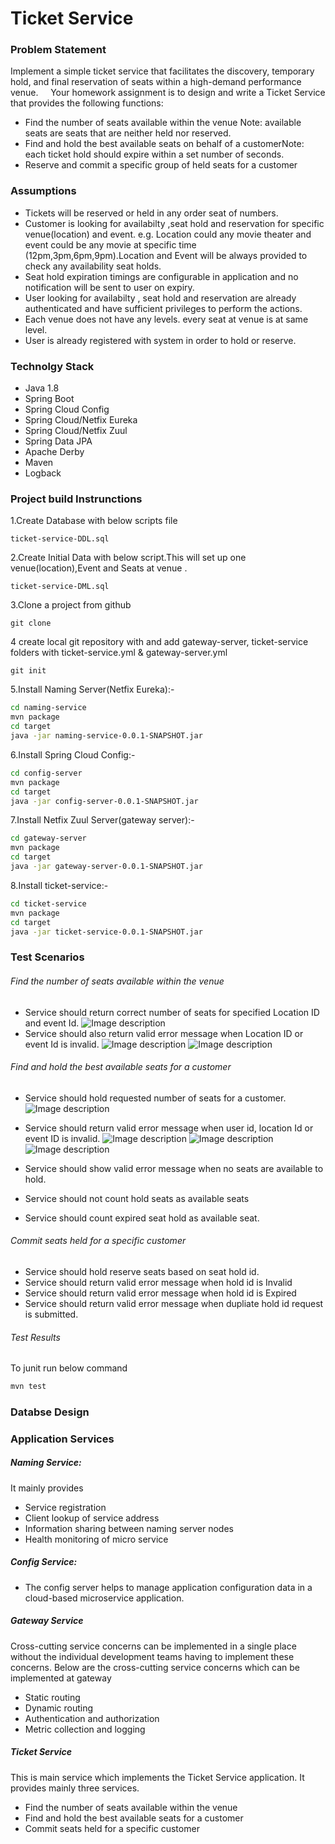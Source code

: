 # Ticket Service 

### Problem Statement
Implement a simple ticket service that facilitates the discovery, temporary hold, and final reservation of seats within a high-demand performance venue.
     
Your homework assignment is to design and write a Ticket Service that provides the following functions:
- Find the number of seats available within the venue Note: available seats are seats that are neither held nor reserved.
- Find and hold the best available seats on behalf of a customerNote: each ticket hold should expire within a set number of seconds. 
- Reserve and commit a specific group of held seats for a customer

### Assumptions
  - Tickets will be reserved  or held in any order seat of numbers.
  - Customer is looking for availabilty ,seat hold and reservation for specific venue(location) and event. e.g. Location could any movie theater and event could be any movie at specific time (12pm,3pm,6pm,9pm).Location and Event will be always provided to check any availability seat holds.
  - Seat hold expiration timings are configurable in application and no notification  will be sent to user on expiry.
  - User looking for availabilty , seat hold and reservation are already authenticated  and have sufficient  privileges  to perform the actions.
  - Each venue does not have any levels. every seat at venue is at same level.
  - User is already registered with system in order to hold or reserve.
  
### Technolgy Stack
  - Java 1.8
  - Spring Boot
  - Spring Cloud Config
  - Spring Cloud/Netfix Eureka
  - Spring Cloud/Netfix Zuul
  - Spring Data JPA
  - Apache Derby 
  - Maven
  - Logback

### Project build Instrunctions
1.Create Database  with below scripts file
```
ticket-service-DDL.sql
```
2.Create Initial Data  with below script.This will set up one venue(location),Event and Seats at venue .
```
ticket-service-DML.sql
```
3.Clone a project from github
```
git clone
```
4 create local git repository with and add gateway-server, ticket-service folders with ticket-service.yml & gateway-server.yml
```
git init
```
 
5.Install Naming Server(Netfix Eureka):-
```sh
cd naming-service
mvn package
cd target
java -jar naming-service-0.0.1-SNAPSHOT.jar
```
6.Install Spring Cloud Config:-
```sh
cd config-server
mvn package
cd target
java -jar config-server-0.0.1-SNAPSHOT.jar
```

7.Install Netfix Zuul Server(gateway server):-
```sh
cd gateway-server
mvn package
cd target
java -jar gateway-server-0.0.1-SNAPSHOT.jar
```
8.Install ticket-service:-
```sh
cd ticket-service
mvn package
cd target
java -jar ticket-service-0.0.1-SNAPSHOT.jar
```
### Test Scenarios
###### Find the number of seats available within the venue
  - Service should   return correct number of seats for specified Location ID and event Id.
  ![Image description](https://github.com/abhijiremaniche/ticket-service-app/blob/master/img/1.png)
   - Service should also return valid error message when Location ID or event Id  is invalid.
 ![Image description](https://github.com/abhijiremaniche/ticket-service-app/blob/master/img/2.png)
  ![Image description](https://github.com/abhijiremaniche/ticket-service-app/blob/master/img/3.png)
###### Find and hold the best available seats for a customer
-  Service should hold requested number of seats for a customer.
  ![Image description](https://github.com/abhijiremaniche/ticket-service-app/blob/master/img/4.png)
-  Service should return valid error message when  user id, location Id or event ID is invalid.
  ![Image description](https://github.com/abhijiremaniche/ticket-service-app/blob/master/img/5.png)
    ![Image description](https://github.com/abhijiremaniche/ticket-service-app/blob/master/img/7.png) 
    ![Image description](https://github.com/abhijiremaniche/ticket-service-app/blob/master/img/6.png)
-  Service should show valid error message when no seats are available to hold.

-  Service should not count hold seats as available seats
- Service should count expired seat hold as available seat.

###### Commit seats held for a specific customer
- Service should hold reserve seats based on seat hold id.
- Service should return valid error message when hold id is Invalid
- Service should return valid error message when hold id is Expired
- Service should return valid error message when dupliate hold id request is submitted.

###### Test Results
 To junit run below command
 ```sh
 mvn test
```
### Databse Design
  
### Application Services
##### Naming Service:
It mainly provides
- Service registration 
- Client lookup of service address 
- Information sharing between naming server nodes
- Health monitoring of micro service

##### Config  Service: 
- The config server helps to manage application configuration data in a cloud-based microservice application.
 
##### Gateway Service
Cross-cutting service concerns can be implemented in a single place without the individual development teams having to implement these concerns. Below are the cross-cutting service concerns which can be implemented at gateway
- Static routing
- Dynamic routing  
- Authentication and authorization 
- Metric collection and logging

##### Ticket Service 
This is main service which implements the Ticket Service application. It provides
mainly three services.
- Find the number of seats available within the venue
- Find and hold the best available seats for a customer
- Commit seats held for a specific customer

